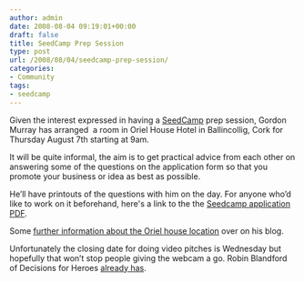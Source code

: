 ```yaml
---
author: admin
date: 2008-08-04 09:19:01+00:00
draft: false
title: SeedCamp Prep Session
type: post
url: /2008/08/04/seedcamp-prep-session/
categories:
- Community
tags:
- seedcamp
---
```


Given the interest expressed in having a [SeedCamp](http://seedcamp.com/) prep session, Gordon Murray has arranged  a room in Oriel House Hotel in Ballincollig, Cork for Thursday August 7th starting at 9am.

It will be quite informal, the aim is to get practical advice from each other on answering some of the questions on the application form so that you promote your business or idea as best as possible.

He’ll have printouts of the questions with him on the day. For anyone who’d like to work on it beforehand, here's a link to the the [Seedcamp application PDF](http://seedcamp.com/Seedcamp-app_and_guidelines_2008.pdf).

Some [further information about the Oriel house location](http://www.ewritecork.com/blog/2008/07/oriel-house-booked-for-seedcorn-application-brainstorming/) over on his blog.




Unfortunately the closing date for doing video pitches is Wednesday but hopefully that won’t stop people giving the webcam a go. Robin Blandford of Decisions for Heroes [already has](http://blog.seedcamp.com/2008/07/quick-pitch-round-table.html#comment-1072433).
